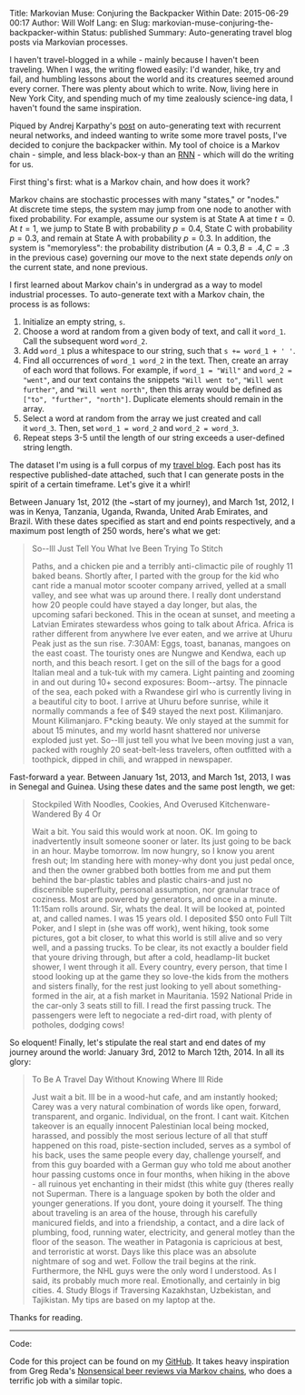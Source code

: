 Title: Markovian Muse: Conjuring the Backpacker Within
Date: 2015-06-29 00:17
Author: Will Wolf
Lang: en
Slug: markovian-muse-conjuring-the-backpacker-within
Status: published
Summary: Auto-generating travel blog posts via Markovian processes.

I haven't travel-blogged in a while - mainly because I haven't been traveling. When I was, the writing flowed easily: I'd wander, hike, try and fail, and humbling lessons about the world and its creatures seemed around every corner. There was plenty about which to write. Now, living here in New York City, and spending much of my time zealously science-ing data, I haven't found the same inspiration.

Piqued by Andrej Karpathy's [post](http://karpathy.github.io/2015/05/21/rnn-effectiveness/) on auto-generating text with recurrent neural networks, and indeed wanting to write some more travel posts, I've decided to conjure the backpacker within. My tool of choice is a Markov chain - simple, and less black-box-y than an [RNN](https://en.wikipedia.org/wiki/Recurrent_neural_network) - which will do the writing for us.

First thing's first: what is a Markov chain, and how does it work?

Markov chains are stochastic processes with many "states," or "nodes." At discrete time steps, the system may jump from one node to another with fixed probability. For example, assume our system is at State A at time $t = 0$. At $t = 1$, we jump to State B with probability $p = 0.4$, State C with probability $p = 0.3$, and remain at State A with probability $p = 0.3$. In addition, the system is "memoryless": the probability distribution ($A=0.3, B=.4, C=.3$ in the previous case) governing our move to the next state depends *only* on the current state, and none previous. 

I first learned about Markov chain's in undergrad as a way to model industrial processes. To auto-generate text with a Markov chain, the process is as follows:

1. Initialize an empty string, `s`.
2. Choose a word at random from a given body of text, and call it `word_1`. Call the subsequent word `word_2`.
3. Add `word_1` plus a whitespace to our string, such that `s += word_1 + ' '`.
4. Find all occurrences of `word_1 word_2` in the text. Then, create an array of each word that follows. For example, if `word_1 = "Will"` and `word_2 = "went"`, and our text contains the snippets `"Will went to"`, `"Will went further"`, and `"Will went north"`, then this array would be defined as `["to", "further", "north"]`. Duplicate elements should remain in the array.
5. Select a word at random from the array we just created and call it `word_3`. Then, set `word_1 = word_2` and `word_2 = word_3`.
6. Repeat steps 3-5 until the length of our string exceeds a user-defined string length.

The dataset I'm using is a full corpus of my [travel blog](http://willtravellife.com). Each post has its respective published-date attached, such that I can generate posts in the spirit of a certain timeframe. Let's give it a whirl!

Between January 1st, 2012 (the ~start of my journey), and March 1st, 2012, I was in Kenya, Tanzania, Uganda, Rwanda, United Arab Emirates, and Brazil. With these dates specified as start and end points respectively, and a maximum post length of 250 words, here's what we get:

> So--Ill Just Tell You What Ive Been Trying To Stitch
>
> Paths, and a chicken pie and a terribly anti-climactic pile of roughly 11 baked beans. Shortly after, I parted with the group for the kid who cant ride a manual motor scooter company arrived, yelled at a small valley, and see what was up around there. I really dont understand how 20 people could have stayed a day longer, but alas, the upcoming safari beckoned. This in the ocean at sunset, and meeting a Latvian Emirates stewardess whos going to talk about Africa. Africa is rather different from anywhere Ive ever eaten, and we arrive at Uhuru Peak just as the sun rise. 7:30AM: Eggs, toast, bananas, mangoes on the east coast. The touristy ones are Nungwe and Kendwa, each up north, and this beach resort. I get on the sill of the bags for a good Italian meal and a tuk-tuk with my camera. Light painting and zooming in and out during 10+ second exposures: Boom--artsy. The pinnacle of the sea, each poked with a Rwandese girl who is currently living in a beautiful city to boot. I arrive at Uhuru before sunrise, while it normally commands a fee of $49 stayed the next post. Kilimanjaro. Mount Kilimanjaro. F*cking beauty. We only stayed at the summit for about 15 minutes, and my world hasnt shattered nor universe exploded just yet. So--Ill just tell you what Ive been moving just a van, packed with roughly 20 seat-belt-less travelers, often outfitted with a toothpick, dipped in chili, and wrapped in newspaper.

Fast-forward a year. Between January 1st, 2013, and March 1st, 2013, I was in Senegal and Guinea. Using these dates and the same post length, we get:

> Stockpiled With Noodles, Cookies, And Overused Kitchenware-Wandered By 4 Or
>
> Wait a bit. You said this would work at noon. OK. Im going to inadvertently insult someone sooner or later. Its just going to be back in an hour. Maybe tomorrow. Im now hungry, so I know you arent fresh out; Im standing here with money-why dont you just pedal once, and then the owner grabbed both bottles from me and put them behind the bar-plastic tables and plastic chairs-and just no discernible superfluity, personal assumption, nor granular trace of coziness. Most are powered by generators, and once in a minute. 11:15am rolls around. Sir, whats the deal. It will be looked at, pointed at, and called names. I was 15 years old. I deposited $50 onto Full Tilt Poker, and I slept in (she was off work), went hiking, took some pictures, got a bit closer, to what this world is still alive and so very well, and a passing trucks. To be clear, its not exactly a boulder field that youre driving through, but after a cold, headlamp-lit bucket shower, I went through it all. Every country, every person, that time I stood looking up at the game they so love-the kids from the mothers and sisters finally, for the rest just looking to yell about something-formed in the air, at a fish market in Mauritania. 1592 National Pride in the car-only 3 seats still to fill. I read the first passing truck. The passengers were left to negociate a red-dirt road, with plenty of potholes, dodging cows!

So eloquent! Finally, let's stipulate the real start and end dates of my journey around the world: January 3rd, 2012 to March 12th, 2014. In all its glory:

> To Be A Travel Day Without Knowing Where Ill Ride
>
> Just wait a bit. Ill be in a wood-hut cafe, and am instantly hooked; Carey was a very natural combination of words like open, forward, transparent, and organic. Individual, on the front. I cant wait. Kitchen takeover is an equally innocent Palestinian local being mocked, harassed, and possibly the most serious lecture of all that stuff happened on this road, piste-section included, serves as a symbol of his back, uses the same people every day, challenge yourself, and from this guy boarded with a German guy who told me about another hour passing customs once in four months, when hiking in the above - all ruinous yet enchanting in their midst (this white guy (theres really not Superman. There is a language spoken by both the older and younger generations. If you dont, youre doing it yourself. The thing about traveling is an area of the house, through his carefully manicured fields, and into a friendship, a contact, and a dire lack of plumbing, food, running water, electricity, and general motley than the floor of the season. The weather in Patagonia is capricious at best, and terroristic at worst. Days like this place was an absolute nightmare of sog and wet. Follow the trail begins at the rink. Furthermore, the NHL guys were the only word I understood. As I said, its probably much more real. Emotionally, and certainly in big cities. 4. Study Blogs if Traversing Kazakhstan, Uzbekistan, and Tajikistan. My tips are based on my laptop at the.

Thanks for reading.

---
Code:

Code for this project can be found on my [GitHub](https://github.com/cavaunpeu/markovian-muse). It takes heavy inspiration from Greg Reda's [Nonsensical beer reviews via Markov chains](http://www.gregreda.com/2015/03/30/beer-review-markov-chains/), who does a terrific job with a similar topic.
